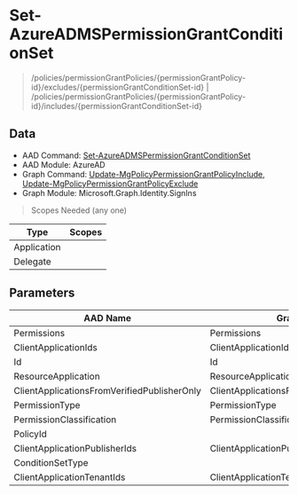 # Set-AzureADMSPermissionGrantConditionSet

> /policies/permissionGrantPolicies/{permissionGrantPolicy-id}/excludes/{permissionGrantConditionSet-id} | /policies/permissionGrantPolicies/{permissionGrantPolicy-id}/includes/{permissionGrantConditionSet-id}

## Data

+ AAD Command: [Set-AzureADMSPermissionGrantConditionSet](https://docs.microsoft.com/en-us/powershell/module/AzureAD/Set-AzureADMSPermissionGrantConditionSet)
+ AAD Module: AzureAD
+ Graph Command: [Update-MgPolicyPermissionGrantPolicyInclude](https://docs.microsoft.com/en-us/powershell/module/Microsoft.Graph.Identity.SignIns/Update-MgPolicyPermissionGrantPolicyInclude), [Update-MgPolicyPermissionGrantPolicyExclude](https://docs.microsoft.com/en-us/powershell/module/Microsoft.Graph.Identity.SignIns/Update-MgPolicyPermissionGrantPolicyExclude)
+ Graph Module: Microsoft.Graph.Identity.SignIns

> Scopes Needed (any one)

|Type|Scopes|
|---|---|
|Application||
|Delegate||

## Parameters

|AAD Name|Graph Name|AAD Type|Graph Type|Infos|
|---|---|---|---|---|
|Permissions|Permissions|System.Collections.Generic.List/System.String|System.String[]||
|ClientApplicationIds|ClientApplicationIds|System.Collections.Generic.List/System.String|System.String[]||
|Id|Id|System.String|System.String||
|ResourceApplication|ResourceApplication|System.String|System.String||
|ClientApplicationsFromVerifiedPublisherOnly|ClientApplicationsFromVerifiedPublisherOnly|System.Nullable/System.Boolean|System.Management.Automation.SwitchParameter||
|PermissionType|PermissionType|System.String|System.String||
|PermissionClassification|PermissionClassification|System.String|System.String||
|PolicyId||System.String|||
|ClientApplicationPublisherIds|ClientApplicationPublisherIds|System.Collections.Generic.List/System.String|System.String[]||
|ConditionSetType||System.String|||
|ClientApplicationTenantIds|ClientApplicationTenantIds|System.Collections.Generic.List/System.String|System.String[]||

